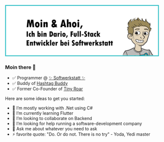 <img alt="Moin & Ahoi, ich bin Dario, Full-Stack Entwickler bei Softwerkstatt." src="https://raw.githubusercontent.com/dariodomide/dariodomide/main/about.png">

### Moin there 👋

- ✅ Programmer @ [✨ Softwerkstatt ✨](https://softwerkstatt.de)
- ✅ Buddy of [Hashtag Buddy](https://hashtagbuddy.app)
- ✅ Former Co-Founder of [Tiny Roar](https://tinyroar.de/)

Here are some ideas to get you started:

- 🔭 I’m mostly working with .Net using C#
- 🌱 I’m currently learning Flutter
- 👯 I’m looking to collaborate on Backend
- 🤔 I’m looking for help running a software-development company
- 💬 Ask me about whatever you need to ask
- ⚡ favorite quote: "Do. Or do not. There is no try" - Yoda, Yedi master
